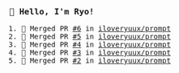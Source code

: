 <samp>

### 👋 Hello, I'm Ryo!
<!--START_SECTION:activity-->
1. 🎉 Merged PR [#6](https://github.com/iloveryuux/prompt/pull/6) in [iloveryuux/prompt](https://github.com/iloveryuux/prompt)
2. 🎉 Merged PR [#5](https://github.com/iloveryuux/prompt/pull/5) in [iloveryuux/prompt](https://github.com/iloveryuux/prompt)
3. 🎉 Merged PR [#4](https://github.com/iloveryuux/prompt/pull/4) in [iloveryuux/prompt](https://github.com/iloveryuux/prompt)
4. 🎉 Merged PR [#3](https://github.com/iloveryuux/prompt/pull/3) in [iloveryuux/prompt](https://github.com/iloveryuux/prompt)
5. 🎉 Merged PR [#2](https://github.com/iloveryuux/prompt/pull/2) in [iloveryuux/prompt](https://github.com/iloveryuux/prompt)
<!--END_SECTION:activity-->